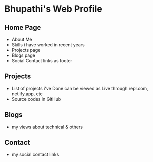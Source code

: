 # Bhupathi's Web Profile

## Home Page 

- About Me
- Skills i have worked in recent years
- Projects page
- Blogs page
- Social Contact links as footer

## Projects

- List of projects i've Done can be viewed as Live through repl.com, netlify.app, etc
- Source codes in GitHub

## Blogs

- my views about technical & others

## Contact

- my social contact links

